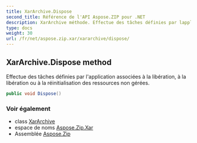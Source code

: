 ```yaml
---
title: XarArchive.Dispose
second_title: Référence de l'API Aspose.ZIP pour .NET
description: XarArchive méthode. Effectue des tâches définies par lapplication associées à la libération à la libération ou à la réinitialisation des ressources non gérées.
type: docs
weight: 30
url: /fr/net/aspose.zip.xar/xararchive/dispose/
---
```

## XarArchive.Dispose method

Effectue des tâches définies par l'application associées à la libération, à la libération ou à la réinitialisation des ressources non gérées.

```csharp
public void Dispose()
```

### Voir également

* class [XarArchive](../)
* espace de noms [Aspose.Zip.Xar](../../xararchive/)
* Assemblée [Aspose.Zip](../../../)


